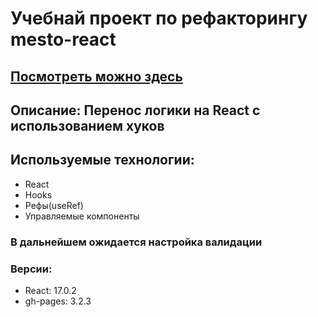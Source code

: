 # Учебнай проект по рефакторингу mesto-react
## [Посмотреть можно здесь](http://trufan0ff.github.io/react-mesto-auth/)

## Описание: Перенос логики на React с использованием хуков

## Используемые технологии:
* React
* Hooks
* Рефы(useRef)
* Управляемые компоненты

### В дальнейшем ожидается настройка валидации

### Версии:
* React: 17.0.2
* gh-pages: 3.2.3
